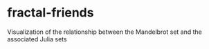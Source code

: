 # fractal-friends

Visualization of the relationship between the Mandelbrot set and the associated Julia sets